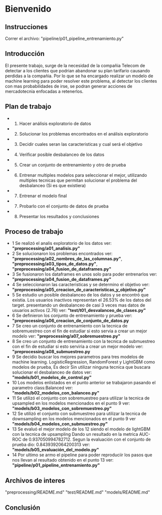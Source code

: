 # Bienvenido

## Instrucciones

Correr el archivo: "pipeline/p01_pipeline_entrenamiento.py"

## Introducción

El presente trabajo, surge de la necesidad de la compañia Telecom de detectar a los clientes que podrian abandonar su plan tarifario causando perdidas a la compañia. Por lo que se ha encargado realizar un modelo de machine learning para poder resolver este problema, al detectar los clientes con mas probabilidades de irse, se podran generar acciones de mercadotecnia enfocadas a retenerlos.

## Plan de trabajo

- 1. Hacer análisis exploratorio de datos
- 2. Solucionar los problemas encontrados en el análisis exploratorio
- 3. Decidir cuales seran las caracteristicas y cual será el objetivo
- 4. Verificar posible desbalanceo de los datos
- 5. Crear un conjunto de entrenamiento y otro de prueba
- 6. Entrenar multiples modelos para seleccionar el mejor, utilizando multiples tecnicas que permitan solucionar el problema del desbalanceo (Si es que existiera)
- 7. Entrenar el modelo final
- 7. Probarlo con el conjunto de datos de prueba
- 8. Presentar los resultados y conclusiones

## Proceso de trabajo

- 1 Se realizó el analis exploratorio de los datos ver: **"preprocessing/a01_analisis.py"**
- 2 Se solucionaron los problemas encontrados ver: **"preprocessing/a02_nombres_de_las_columnas.py"**, **"preprocessing/a03_tipos_de_datos.py"**, **"preprocessing/a04_fusion_de_dataframes.py"**
- 3 Se fusionaron los dataframes en unos solo para poder entrenarlos ver: **"preprocessing/a04_fusion_de_dataframes.py"**
- 4 Se seleccionaron las caracteristicas y se determino el objetivo ver: **"preprocessing/a05_creacion_de_caracteristicas_y_objetivo.py"**
- 5 Se estudio un posible desbalanceo de los datos y se encontró que existia. Los usuarios inactivos representan el 26.53% de los datos del target. presentando un desbalanceo de casi 3 veces mas datos de usuarios activos (2.76) ver: **"test/t01_desvalanceo_de_clases.py"**
- 6 Se definieron los conjunto de entrenamiento y prueba ver: **"preprocessing/a06_creacion_de_conjunto_de_datos.py**
- 7 Se creo un conjunto de entrenamiento con la tecnica de sobremuestreo con el fin de estudiar si esto servia a crear un mejor modelo ver: **"preprocessing/a07_sobremuestreo.py"**
- 8 Se creo un conjunto de entrenamiento con la tecnica de submuestreo con el fin de estudiar si esto serviria a crear un mejor modelo ver: **"preprocessing/a08_submuestreo.py**
- 9 Se decidio buscar los mejores parametros para tres modelos de machine learning. LogisticRegression, RandomForest y LightGBM como modelos de prueba, Es decir Sin utilizar ninguna tecnica que buscara solucionar el desbalanceo de datos ver: **"models/b01_modelos_de_control.py"**
- 10 Los modelos enlistados en el punto anterior se trabajaron pasando el parametro class:Balanced ver: **"models/b02_modelos_con_balanceo.py"**
- 11 Se utilizó el conjunto con sobremuestreo para utilizar la tecnica de upsampled en los modelos mencionados en el punto 9 ver: **"models/b03_modelos_con_sobremuestreo.py"**
- 12 Se utilizó el conjunto con submuestreo para utilizar la tecnica de downsampling en los modelos mencionados en el punto 9 ver **"models/b04_modelos_con_submuestreo.py"**
- 13 Se evaluó el mejor modelo de los 12 siendo el modelo de lightGBM con la tecnica de upsampling Dando un resultado en la metrica AUC-ROC de 0.937050994782712. Segun la evaluación con el conjunto de prueba dio: 0.8439392064200313 ver: **"models/b05_evaluación_del_modelo.py"**
- 14 Por ultimo se armo el pipeline para poder reproduciir los pasos que nos llevan al resultado obtenido en el punto 13 ver: **"pipeline/p01_pipeline_entrenamiento.py"**

## Archivos de interes

"preprocessing/README.md"
"test/README.md"
"models/README.md"

## Conclusión


